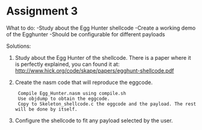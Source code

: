 # Assignment 3

What to do:
-Study about the Egg Hunter shellcode
-Create a working demo of the Egghunter
-Should be configurable for different payloads

Solutions:

1) Study about the Egg Hunter of the shellcode. There is a paper where it is perfectly explained, you can found it at: http://www.hick.org/code/skape/papers/egghunt-shellcode.pdf

2) Create the nasm code that will reproduce the eggcode.

        Compile Egg_Hunter.nasm using compile.sh 
        Use objdump to obtain the eggcode.
        Copy to Skeleton_shellcode.c the eggcode and the payload. The rest will be done by itself.
  
3) Configure the shellcode to fit any payload selected by the user.
